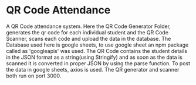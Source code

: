 # QR Code Attendance
 A QR Code attendance system. 
Here the QR Code Generator Folder, generates the qr code for each individual student and the QR Code Scanner, scans each code and upload the data in the database.
The Database used here is google sheets, to use google sheet an npm package called as 'googleapis' was used.
The QR Code contains the student details in the JSON format as a string(using Stringify) and as soon as the data is scanned it is converted in proper JSON by using the parse function.
To post the data in google sheets, axios is used.
The QR generator and scanner both run on port 3000.